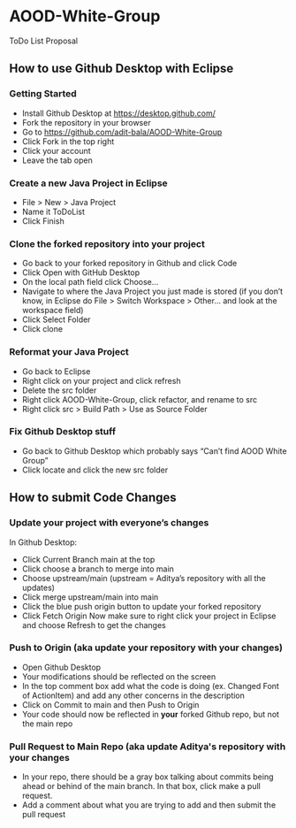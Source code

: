 # AOOD-White-Group
ToDo List Proposal

## How to use Github Desktop with Eclipse
### Getting Started
- Install Github Desktop at https://desktop.github.com/ 
- Fork the repository in your browser
- Go to https://github.com/adit-bala/AOOD-White-Group
- Click Fork in the top right
- Click your account
- Leave the tab open
### Create a new Java Project in Eclipse
- File > New > Java Project
- Name it ToDoList
- Click Finish
### Clone the forked repository into your project
- Go back to your forked repository in Github and click Code
- Click Open with GitHub Desktop
- On the local path field click Choose…
- Navigate to where the Java Project you just made is stored (if you don’t know, in Eclipse do File > Switch Workspace > Other… and look at the workspace field)
- Click Select Folder
- Click clone
### Reformat your Java Project
- Go back to Eclipse
- Right click on your project and click refresh
- Delete the src folder
- Right click AOOD-White-Group, click refactor, and rename to src
- Right click src > Build Path > Use as Source Folder
### Fix Github Desktop stuff
- Go back to Github Desktop which probably says “Can’t find AOOD White Group”
- Click locate and click the new src folder


## How to submit Code Changes

### Update your project with everyone’s changes
In Github Desktop:
- Click Current Branch main at the top
- Click choose a branch to merge into main
- Choose upstream/main (upstream = Aditya’s repository with all the updates)
- Click merge upstream/main into main
- Click the blue push origin button to update your forked repository
- Click Fetch Origin
Now make sure to right click your project in Eclipse and choose Refresh to get the changes

### Push to Origin (aka update your repository with your changes)
- Open Github Desktop
- Your modifications should be reflected on the screen
- In the top comment box add what the code is doing (ex. Changed Font of ActionItem) and add any other concerns in the description
- Click on Commit to main and then Push to Origin
- Your code should now be reflected in **your** forked Github repo, but not the main repo

### Pull Request to Main Repo (aka update Aditya's repository with your changes
- In your repo, there should be a gray box talking about commits being ahead or behind of the main branch. In that box, click make a pull request. 
- Add a comment about what you are trying to add and then submit the pull request
